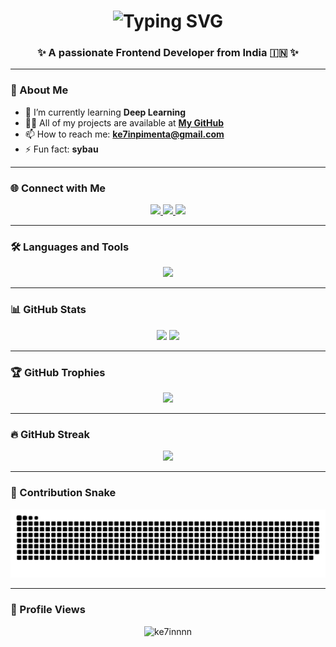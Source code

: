 <!-- Typing animation header -->
<h1 align="center">
  <img src="https://readme-typing-svg.herokuapp.com?font=Fira+Code&size=32&pause=1000&color=00FFDB&center=true&vCenter=true&width=600&lines=Hi+👋,+I'm+Kevin+Pimenta;Frontend+Developer+🚀;ML+%7C+DL+Enthusiast+🧠;Always+Learning+New+Things+🔥" alt="Typing SVG" />
</h1>

<h3 align="center">✨ A passionate Frontend Developer from India 🇮🇳 ✨</h3>

---

### 🌱 About Me
- 🌱 I’m currently learning **Deep Learning**
- 👨‍💻 All of my projects are available at [**My GitHub**](https://github.com/ke7innnn)
- 📫 How to reach me: **ke7inpimenta@gmail.com**
- ⚡ Fun fact: **sybau**

---

### 🌐 Connect with Me
<p align="center">
  <a href="https://instagram.com/ke7innn" target="blank">
    <img src="https://img.shields.io/badge/Instagram-%23E4405F.svg?style=for-the-badge&logo=instagram&logoColor=white" />
  </a>
  <a href="https://www.youtube.com/c/ke7innnnnnnnnn" target="blank">
    <img src="https://img.shields.io/badge/YouTube-%23FF0000.svg?style=for-the-badge&logo=youtube&logoColor=white" />
  </a>
  <a href="https://www.leetcode.com/ke7innn" target="blank">
    <img src="https://img.shields.io/badge/LeetCode-%23FFA116.svg?style=for-the-badge&logo=leetcode&logoColor=black" />
  </a>
</p>

---

### 🛠️ Languages and Tools
<p align="center">
  <!-- Icons -->
  <img src="https://skillicons.dev/icons?i=html,css,git,flask,mysql,python,tensorflow,sklearn,opencv,pandas,seaborn,selenium,blender,ai,ps,postman&perline=8" />
</p>

---

### 📊 GitHub Stats
<p align="center">
  <img src="https://github-readme-stats.vercel.app/api?username=ke7innnn&show_icons=true&theme=radical" height="165" />
  <img src="https://github-readme-stats.vercel.app/api/top-langs?username=ke7innnn&show_icons=true&locale=en&layout=compact&theme=radical" height="165" />
</p>

---

### 🏆 GitHub Trophies
<p align="center">
  <img src="https://github-profile-trophy.vercel.app/?username=ke7innnn&theme=dracula&no-frame=false&no-bg=false&margin-w=15&margin-h=15" />
</p>

---

### 🔥 GitHub Streak
<p align="center">
  <img src="https://github-readme-streak-stats.herokuapp.com/?user=ke7innnn&theme=radical&hide_border=false" />
</p>

---

### 🌟 Contribution Snake
<p align="center">
  <img src="https://raw.githubusercontent.com/Platane/snk/output/github-contribution-grid-snake-dark.svg" alt="snake animation" />
</p>

---

### 👀 Profile Views
<p align="center">
  <img src="https://komarev.com/ghpvc/?username=ke7innnn&label=Profile%20Views&color=0e75b6&style=flat" alt="ke7innnn" />
</p>


